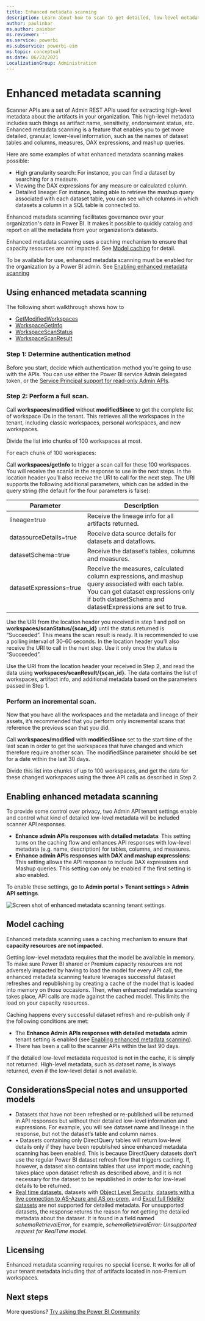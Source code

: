 ```yaml
---
title: Enhanced metadata scanning
description: Learn about how to scan to get detailed, low-level metadata about your organization's Power BI data assets.
author: paulinbar
ms.author: painbar
ms.reviewer: ''
ms.service: powerbi
ms.subservice: powerbi-eim
ms.topic: conceptual
ms.date: 06/23/2021
LocalizationGroup: Administration
---
```


# Enhanced metadata scanning

Scanner APIs are a set of Admin REST APIs used for extracting high-level metadata about the artifacts in your organization. This high-level metadata includes such things as artifact name, sensitivity, endorsement status, etc. Enhanced metadata scanning is a feature that enables you to get more detailed, granular, lower-level information, such as the names of dataset tables and columns, measures, DAX expressions, and mashup queries.

Here are some examples of what enhanced metadata scanning makes possible:
* High granularity search: For instance, you can find a dataset by searching for a measure.
* Viewing the DAX expressions for any measure or calculated column.
* Detailed lineage: For instance, being able to retrieve the mashup query associated with each dataset table, you can see which columns in which datasets a column in a SQL table is connected to.

Enhanced metadata scanning facilitates governance over your organization's data in Power BI. It makes it possible to quickly catalog and report on all the metadata from your organization’s datasets.

Enhanced metadata scanning uses a caching mechanism to ensure that capacity resources are not impacted. See [Model caching](#model-caching) for detail.

To be available for use, enhanced metadata scanning must be enabled for the organization by a Power BI admin. See [Enabling enhanced metadata scanning](#enabling-enhanced-metadata-scanning)

## Using enhanced metadata scanning

The following short walkthrough shows how to 

* [GetModifiedWorkspaces](/rest/api/power-bi/admin/workspace-info-get-modified-workspaces.md)
* [WorkspaceGetInfo](/rest/api/power-bi/admin/workspace-info-post-workspace-info.md)
* [WorkspaceScanStatus](/rest/api/power-bi/admin/workspace-info-get-scan-status.md)
* [WorkspaceScanResult](/rest/api/power-bi/admin/workspace-info-get-scan-result.md)

### Step 1: Determine authentication method

Before you start, decide which authentication method you’re going to use with the APIs. You can use either the Power BI service Admin delegated token, or the [Service Principal support for read-only Admin APIs](read-only-apis-service-principal-authentication.md).

### Step 2: Perform a full scan.

Call **workspaces/modified** without **modifiedSince** to get the complete list of workspace IDs in the tenant. This retrieves all the workspaces in the tenant, including classic workspaces, personal workspaces, and new workspaces.

Divide the list into chunks of 100 workspaces at most.

For each chunk of 100 workspaces:

Call **workspaces/getInfo** to trigger a scan call for these 100 workspaces. You will receive the scanId in the response to use in the next steps. In the location header you’ll also receive the URI to call for the next step. The URI supports the following additional parameters, which can be added in the query string (the default for the four parameters is false):

|Parameter  |Description  |
|---------|---------|
|lineage=true               |Receive the lineage info for all artifacts returned.|
|datasourceDetails=true     |Receive data source details for datasets and dataflows.|
|datasetSchema=true         |Receive the dataset’s tables, columns and measures.|
|datasetExpressions=true    |Receive the measures, calculated column expressions, and mashup query associated with each table. You can get dataset expressions only if both datasetSchema and datasetExpressions are set to true.|

Use the URI from the location header you received in step 1 and poll on **workspaces/scanStatus/{scan_id}** until the status returned is “Succeeded”. This means the scan result is ready. It is recommended to use a polling interval of 30-60 seconds. In the location header you’ll also receive the URI to call in the next step. Use it only once the status is “Succeeded”.

Use the URI from the location header your received in Step 2, and read the data using **workspaces/scanResult/{scan_id}**. The data contains the list of workspaces, artifact info, and additional metadata based on the parameters passed in Step 1.

### Perform an incremental scan.

Now that you have all the workspaces and the metadata and lineage of their assets, it’s recommended that you perform only incremental scans that reference the previous scan that you did.

Call **workspaces/modified** with **modifiedSince** set to the start time of the last scan in order to get the workspaces that have changed and which therefore require another scan. The modifiedSince parameter should be set for a date within the last 30 days.

Divide this list into chunks of up to 100 workspaces, and get the data for these changed workspaces using the three API calls as described in Step 2.

## Enabling enhanced metadata scanning

To provide some control over privacy, two Admin API tenant settings enable and control what kind of detailed low-level metadata will be included scanner API responses.
* **Enhance admin APIs responses with detailed metadata**: This setting turns on the caching flow and enhances API responses with low-level metadata (e.g. name, description) for tables, columns, and measures.
* **Enhance admin APIs responses with DAX and mashup expressions**: This setting allows the API response to include DAX expressions and Mashup queries. This setting can only be enabled if the first setting is also enabled.

To enable these settings, go to **Admin portal > Tenant settings > Admin API settings**. 

![Screen shot of enhanced metadata scanning tenant settings.](media/service-admin-enhanced-metadata-scanning/enhanced-metadata-scanning-enable.png)

## Model caching

Enhanced metadata scanning uses a caching mechanism to ensure that **capacity resources are not impacted**.
 
Getting low-level metadata requires that the model be available in memory. To make sure Power BI shared or Premium capacity resources are not adversely impacted by having to load the model for every API call, the enhanced metadata scanning feature leverages successful dataset refreshes and republishing by creating a cache of the model that is loaded into memory on those occasions. Then, when enhanced metadata scanning takes place, API calls are made against the cached model. This limits the load on your capacity resources.

Caching happens every successful dataset refresh and re-publish only if the following conditions are met:
* The **Enhance Admin APIs responses with detailed metadata** admin tenant setting is enabled (see [Enabling enhanced metadata scanning](#enabling-enhanced-metadata-scanning)).
* There has been a call to the scanner APIs within the last 90 days.

If the detailed low-level metadata requested is not in the cache, it is simply not returned. High-level metadata, such as dataset name, is always returned, even if the low-level detail is not available.

## ConsiderationsSpecial notes and unsupported models

* Datasets that have not been refreshed or re-published will be returned in API responses but without their detailed low-level information and expressions. For example, you will see dataset name and lineage in the response, but not the dataset’s table and column names.
* •	Datasets containing only DirectQuery tables will return low-level details only if they have been republished since enhanced metadata scanning has been enabled. This is because DirectQuery datasets don't use the regular Power BI dataset refresh flow that triggers caching. If, however, a dataset also contains tables that use import mode, caching takes place upon dataset refresh as described above, and it is not necessary for the dataset to be republished in order to for low-level details to be returned.
* [Real time datasets](/connect-data/service-real-time-streaming.md), datasets with [Object Level Security](https://powerbi.microsoft.com/en-us/blog/object-level-security-ols-is-now-generally-available-in-power-bi-premium-and-pro/), [datasets with a live connection to AS-Azure and AS on-prem](/connect-data/desktop-analysis-services-tabular-data.md), and [Excel full fidelity datasets](/connect-data/service-excel-workbook-files#import-excel-data-into-power-bi.md) are not supported for detailed metadata. For unsupported datasets, the response returns the reason for not getting the detailed metadata about the dataset. It is found in a field named *schemaRetrievalError*, for example, *schemaRetrievalError: Unsupported request for RealTime model*.

## Licensing
Enhanced metadata scanning requires no special license. It works for all of your tenant metadata including that of artifacts located in non-Premium workspaces.

## Next steps

More questions? [Try asking the Power BI Community](https://community.powerbi.com/)
